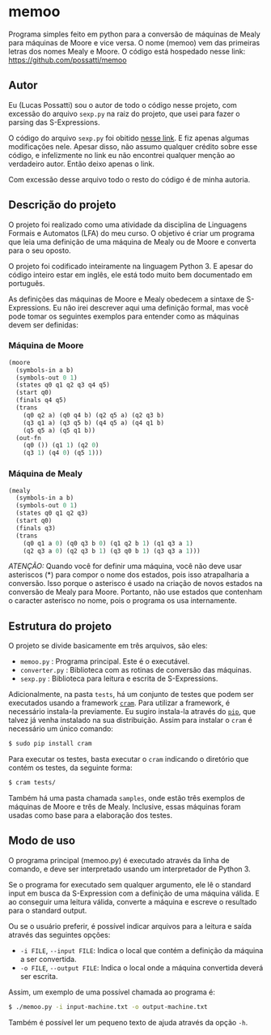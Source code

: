 # memoo

Programa simples feito em python para a conversão de máquinas de Mealy para máquinas de Moore e vice versa. O nome (memoo) vem das primeiras letras dos nomes Mealy e Moore. O código está hospedado nesse link: https://github.com/possatti/memoo

## Autor

Eu (Lucas Possatti) sou o autor de todo o código nesse projeto, com excessão do arquivo `sexp.py` na raiz do projeto, que usei para fazer o parsing das S-Expressions.

O código do arquivo `sexp.py` foi obitido [nesse link](http://rosettacode.org/wiki/S-Expressions#Python). E fiz apenas algumas modificações nele. Apesar disso, não assumo qualquer crédito sobre esse código, e infelizmente no link eu não encontrei qualquer menção ao verdadeiro autor. Então deixo apenas o link.

Com excessão desse arquivo todo o resto do código é de minha autoria.

## Descrição do projeto

O projeto foi realizado como uma atividade da disciplina de Linguagens Formais e Automatos (LFA) do meu curso. O objetivo é criar um programa que leia uma definição de uma máquina de Mealy ou de Moore e converta para o seu oposto.

O projeto foi codificado inteiramente na linguagem Python 3. E apesar do código inteiro estar em inglês, ele está todo muito bem documentado em português.

As definições das máquinas de Moore e Mealy obedecem a sintaxe de S-Expressions. Eu não irei descrever aqui uma definição formal, mas você pode tomar os seguintes exemplos para entender como as máquinas devem ser definidas:

### Máquina de Moore

```lisp
(moore
  (symbols-in a b)
  (symbols-out 0 1)
  (states q0 q1 q2 q3 q4 q5)
  (start q0)
  (finals q4 q5)
  (trans
    (q0 q2 a) (q0 q4 b) (q2 q5 a) (q2 q3 b)
    (q3 q1 a) (q3 q5 b) (q4 q5 a) (q4 q1 b)
    (q5 q5 a) (q5 q1 b))
  (out-fn
    (q0 ()) (q1 1) (q2 0)
    (q3 1) (q4 0) (q5 1)))
```

### Máquina de Mealy

```lisp
(mealy
  (symbols-in a b)
  (symbols-out 0 1)
  (states q0 q1 q2 q3)
  (start q0)
  (finals q3)
  (trans
    (q0 q1 a 0) (q0 q3 b 0) (q1 q2 b 1) (q1 q3 a 1)
    (q2 q3 a 0) (q2 q3 b 1) (q3 q0 b 1) (q3 q3 a 1)))
```

*ATENÇÃO:* Quando você for definir uma máquina, você não deve usar asteriscos (*) para compor o nome dos estados, pois isso atrapalharia a conversão. Isso porque o asterisco é usado na criação de novos estados na conversão de Mealy para Moore. Portanto, não use estados que contenham o caracter asterisco no nome, pois o programa os usa internamente.

## Estrutura do projeto

O projeto se divide basicamente em três arquivos, são eles:
 - `memoo.py` : Programa principal. Este é o executável.
 - `converter.py` : Biblioteca com as rotinas de conversão das máquinas.
 - `sexp.py` : Biblioteca para leitura e escrita de S-Expressions.

Adicionalmente, na pasta `tests`, há um conjunto de testes que podem ser executados usando a framework [`cram`](https://bitheap.org/cram/). Para utilizar a framework, é necessário instala-la previamente. Eu sugiro instala-la através do [`pip`](https://pypi.python.org/pypi/pip), que talvez já venha instalado na sua distribuição. Assim para instalar o `cram` é necessário um único comando:

```bash
$ sudo pip install cram
```

Para executar os testes, basta executar o `cram` indicando o diretório que contém os testes, da seguinte forma:

```bash
$ cram tests/
```

Também há uma pasta chamada `samples`, onde estão três exemplos de máquinas de Moore e três de Mealy. Inclusive, essas máquinas foram usadas como base para a elaboração dos testes.

## Modo de uso

O programa principal (memoo.py) é executado através da linha de comando, e deve ser interpretado usando um interpretador de Python 3.

Se o programa for executado sem qualquer argumento, ele lê o standard input em busca da S-Expression com a definição de uma máquina válida. E ao conseguir uma leitura válida, converte a máquina e escreve o resultado para o standard output.

Ou se o usuário preferir, é possível indicar arquivos para a leitura e saída através das seguintes opções:
 - `-i FILE`, `--input FILE`: Indica o local que contém a definição da máquina a ser convertida.
 - `-o FILE`, `--output FILE`: Indica o local onde a máquina convertida deverá ser escrita.

Assim, um exemplo de uma possível chamada ao programa é:

```bash
$ ./memoo.py -i input-machine.txt -o output-machine.txt
```

Também é possível ler um pequeno texto de ajuda através da opção `-h`.
